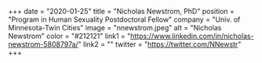 +++ 
date = "2020-01-25" 
title = "Nicholas Newstrom, PhD" 
position = "Program in Human Sexuality Postdoctoral Fellow" 
company = "Univ. of Minnesota-Twin Cities" 
image = "nnewstrom.jpeg" 
alt = "Nicholas Newstrom" 
color = "#212121" 
link1 = "https://www.linkedin.com/in/nicholas-newstrom-5808797a/" 
link2 = ""
twitter = "https://twitter.com/NNewstr"
+++

